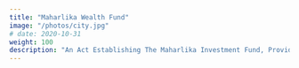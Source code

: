 ```yaml
---
title: "Maharlika Wealth Fund"
image: "/photos/city.jpg"
# date: 2020-10-31
weight: 100
description: "An Act Establishing The Maharlika Investment Fund, Providing For The Management, Investment, And Use Of The Proceeds Of The fund, Appropriating Funds Thereof And For Other Purposes"
---
```


